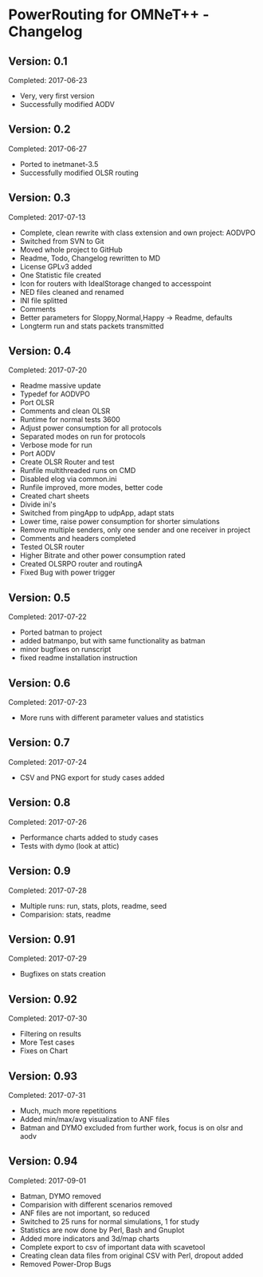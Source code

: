PowerRouting for OMNeT++ - Changelog
====================================


Version: 0.1
------------

Completed: 2017-06-23

* Very, very first version
* Successfully modified AODV


Version: 0.2
------------

Completed: 2017-06-27

* Ported to inetmanet-3.5
* Successfully modified OLSR routing


Version: 0.3
------------

Completed: 2017-07-13

* Complete, clean rewrite with class extension and own project: AODVPO
* Switched from SVN to Git
* Moved whole project to GitHub
* Readme, Todo, Changelog rewritten to MD
* License GPLv3 added 
* One Statistic file created
* Icon for routers with IdealStorage changed to accesspoint
* NED files cleaned and renamed
* INI file splitted
* Comments
* Better parameters for Sloppy,Normal,Happy -> Readme, defaults
* Longterm run and stats packets transmitted


Version: 0.4
------------

Completed: 2017-07-20

* Readme massive update
* Typedef for AODVPO
* Port OLSR
* Comments and clean OLSR
* Runtime for normal tests 3600
* Adjust power consumption for all protocols
* Separated modes on run for protocols
* Verbose mode for run
* Port AODV
* Create OLSR Router and test
* Runfile multithreaded runs on CMD
* Disabled elog via common.ini
* Runfile improved, more modes, better code
* Created chart sheets
* Divide ini's
* Switched from pingApp to udpApp, adapt stats
* Lower time, raise power consumption for shorter simulations
* Remove multiple senders, only one sender and one receiver in project
* Comments and headers completed
* Tested OLSR router
* Higher Bitrate and other power consumption rated
* Created OLSRPO router and routingA
* Fixed Bug with power trigger


Version: 0.5
------------

Completed: 2017-07-22

* Ported batman to project
* added batmanpo, but with same functionality as batman
* minor bugfixes on runscript
* fixed readme installation instruction


Version: 0.6
------------

Completed: 2017-07-23

* More runs with different parameter values and statistics


Version: 0.7
------------

Completed: 2017-07-24

* CSV and PNG export for study cases added


Version: 0.8
------------

Completed: 2017-07-26

* Performance charts added to study cases
* Tests with dymo (look at attic)


Version: 0.9
------------

Completed: 2017-07-28

* Multiple runs: run, stats, plots, readme, seed
* Comparision: stats, readme


Version: 0.91
-------------

Completed: 2017-07-29

* Bugfixes on stats creation


Version: 0.92
-------------

Completed: 2017-07-30

* Filtering on results
* More Test cases
* Fixes on Chart


Version: 0.93
-------------

Completed: 2017-07-31

* Much, much more repetitions
* Added min/max/avg visualization to ANF files
* Batman and DYMO excluded from further work, focus is on olsr and aodv


Version: 0.94
-------------

Completed: 2017-09-01

* Batman, DYMO removed
* Comparision with different scenarios removed
* ANF files are not important, so reduced
* Switched to 25 runs for normal simulations, 1 for study
* Statistics are now done by Perl, Bash and Gnuplot
* Added more indicators and 3d/map charts
* Complete export to csv of important data with scavetool
* Creating clean data files from original CSV with Perl, dropout added
* Removed Power-Drop Bugs